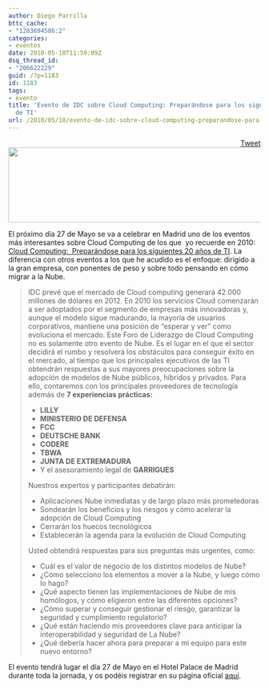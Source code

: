 ```yaml
---
author: Diego Parrilla
bttc_cache:
- "1283694586:2"
categories:
- eventos
date: 2010-05-18T11:59:09Z
dsq_thread_id:
- "206622229"
guid: /?p=1183
id: 1183
tags:
- evento
title: 'Evento de IDC sobre Cloud Computing: Preparándose para los siguientes 20 años
  de TI'
url: /2010/05/18/evento-de-idc-sobre-cloud-computing-preparandose-para-los-siguientes-20-anos-de-ti/
---
```


<div style="float: right; margin-left: 10px;">
  <a href="https://twitter.com/share" class="twitter-share-button" data-via="nubeblog" data-hashtags="evento" data-count="vertical" data-url="/2010/05/18/evento-de-idc-sobre-cloud-computing-preparandose-para-los-siguientes-20-anos-de-ti/">Tweet</a>
</div>

<img class="aligncenter" src="http://custom.cvent.com/1E8AD1B771DA4B029B78FF1784749EF5/pix/bf1b25300af749fdafb7811d4615cd1b.jpg" alt="" width="780" height="150" />

El próximo día 27 de Mayo se va a celebrar en Madrid uno de los eventos más interesantes sobre Cloud Computing de los que  yo recuerde en 2010: [Cloud Computing:  Preparándose para los siguientes 20 años de TI](http://guest.cvent.com/EVENTS/Info/Summary.aspx?e=cf7bfcfe-4d32-4c8f-b616-201d9a702023). La diferencia con otros eventos a los que he acudido es el enfoque: dirigido a la gran empresa, con ponentes de peso y sobre todo pensando en cómo migrar a la Nube.

> IDC prevé que el mercado de Cloud computing generará 42.000 millones de dólares en 2012. En 2010 los servicios Cloud comenzarán a ser adoptados por el segmento de empresas más innovadoras y, aunque el modelo sigue madurando, la mayoría de usuarios corporativos, mantiene una posición de “esperar y ver” como evoluciona el mercado. Este Foro de Liderazgo de Cloud Computing no es solamente otro evento de Nube. Es el lugar en el que el sector decidirá el rumbo y resolverá los obstáculos para conseguir éxito en el mercado, al tiempo que los principales ejecutivos de las TI obtendrán respuestas a sus mayores preocupaciones sobre la adopción de modelos de Nube públicos, híbridos y privados. Para ello, contaremos con los principales proveedores de tecnología además de **7 experiencias prácticas:**
> 
>   * **LILLY**
>   * **MINISTERIO DE DEFENSA**
>   * **FCC**
>   * **DEUTSCHE BANK**
>   * **CODERE**
>   * **TBWA**
>   * **JUNTA DE EXTREMADURA**
>   * Y el asesoramiento legal de **GARRIGUES**
> 
> Nuestros expertos y participantes debatirán:
> 
>   * Aplicaciones Nube inmediatas y de largo plazo más prometedoras
>   * Sondearán los beneficios y los riesgos y cómo acelerar la adopción de Cloud Computing
>   * Cerrarán los huecos tecnológicos
>   * Establecerán la agenda para la evolución de Cloud Computing
> 
> Usted obtendrá respuestas para sus preguntas más urgentes, como:
> 
>   * Cuál es el valor de negocio de los distintos modelos de Nube?
>   * ¿Cómo selecciono los elementos a mover a la Nube, y luego cómo lo hago?
>   * ¿Qué aspecto tienen las implementaciones de Nube de mis homólogos, y cómo eligieron entre las diferentes opciones?
>   * ¿Cómo superar y conseguir gestionar el riesgo, garantizar la seguridad y cumplimiento regulatorio?
>   * ¿Qué están haciendo mis proveedores clave para anticipar la interoperabilidad y seguridad de La Nube?
>   * ¿Qué debería hacer ahora para preparar a mi equipo para este nuevo entorno?

El evento tendrá lugar el día 27 de Mayo en el Hotel Palace de Madrid durante toda la jornada, y os podéis registrar en su página oficial [aquí](http://guest.cvent.com/EVENTS/Info/Summary.aspx?e=cf7bfcfe-4d32-4c8f-b616-201d9a702023).
